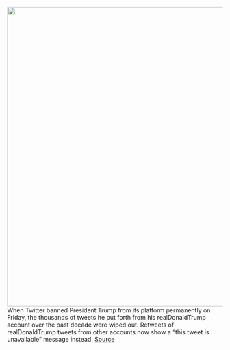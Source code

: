 <img src='https://cdn.vox-cdn.com/thumbor/JF4btNrOPY9fM3uA9JHOtgagC4c=/0x0:2040x1360/1200x800/filters:focal(857x517:1183x843)/cdn.vox-cdn.com/uploads/chorus_image/image/68643911/acastro_180827_1777_0004.0.jpg' width='700px' /><br/>
When Twitter banned President Trump from its platform permanently on Friday, the thousands of tweets he put forth from his realDonaldTrump account over the past decade were wiped out. Retweets of realDonaldTrump tweets from other accounts now show a “this tweet is unavailable” message instead.
<a href='https://www.theverge.com/2021/1/9/22222371/trump-ban-twitter-link-rot-embedded-dead-posts'> Source <a/>